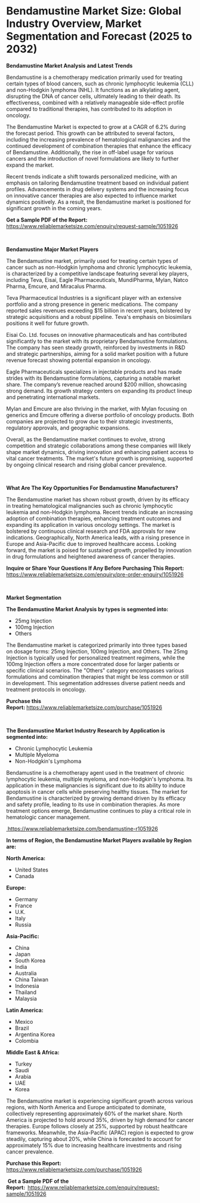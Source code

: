 <p><h1>Bendamustine Market Size: Global Industry Overview, Market Segmentation and Forecast (2025 to 2032)</h1></p><p><strong>Bendamustine Market Analysis and Latest Trends</strong></p>
<p><p>Bendamustine is a chemotherapy medication primarily used for treating certain types of blood cancers, such as chronic lymphocytic leukemia (CLL) and non-Hodgkin lymphoma (NHL). It functions as an alkylating agent, disrupting the DNA of cancer cells, ultimately leading to their death. Its effectiveness, combined with a relatively manageable side-effect profile compared to traditional therapies, has contributed to its adoption in oncology.</p><p>The Bendamustine Market is expected to grow at a CAGR of 6.2% during the forecast period. This growth can be attributed to several factors, including the increasing prevalence of hematological malignancies and the continued development of combination therapies that enhance the efficacy of Bendamustine. Additionally, the rise in off-label usage for various cancers and the introduction of novel formulations are likely to further expand the market.</p><p>Recent trends indicate a shift towards personalized medicine, with an emphasis on tailoring Bendamustine treatment based on individual patient profiles. Advancements in drug delivery systems and the increasing focus on innovative cancer therapies are also expected to influence market dynamics positively. As a result, the Bendamustine market is positioned for significant growth in the coming years.</p></p>
<p><strong>Get a Sample PDF of the Report:&nbsp;</strong> <a href="https://www.reliablemarketsize.com/enquiry/request-sample/1051926?utm_campaign=3566&utm_medium=2&utm_source=Github&utm_content=ia&utm_term=19042025&utm_id=bendamustine">https://www.reliablemarketsize.com/enquiry/request-sample/1051926</a></p>
<p>&nbsp;</p>
<p><strong>Bendamustine Major Market Players</strong></p>
<p><p>The Bendamustine market, primarily used for treating certain types of cancer such as non-Hodgkin lymphoma and chronic lymphocytic leukemia, is characterized by a competitive landscape featuring several key players, including Teva, Eisai, Eagle Pharmaceuticals, MundiPharma, Mylan, Natco Pharma, Emcure, and Miracalus Pharma.</p><p>Teva Pharmaceutical Industries is a significant player with an extensive portfolio and a strong presence in generic medications. The company reported sales revenues exceeding $15 billion in recent years, bolstered by strategic acquisitions and a robust pipeline. Teva's emphasis on biosimilars positions it well for future growth.</p><p>Eisai Co. Ltd. focuses on innovative pharmaceuticals and has contributed significantly to the market with its proprietary Bendamustine formulations. The company has seen steady growth, reinforced by investments in R&D and strategic partnerships, aiming for a solid market position with a future revenue forecast showing potential expansion in oncology.</p><p>Eagle Pharmaceuticals specializes in injectable products and has made strides with its Bendamustine formulations, capturing a notable market share. The company’s revenue reached around $200 million, showcasing strong demand. Its growth strategy centers on expanding its product lineup and penetrating international markets.</p><p>Mylan and Emcure are also thriving in the market, with Mylan focusing on generics and Emcure offering a diverse portfolio of oncology products. Both companies are projected to grow due to their strategic investments, regulatory approvals, and geographic expansions.</p><p>Overall, as the Bendamustine market continues to evolve, strong competition and strategic collaborations among these companies will likely shape market dynamics, driving innovation and enhancing patient access to vital cancer treatments. The market's future growth is promising, supported by ongoing clinical research and rising global cancer prevalence.</p></p>
<p>&nbsp;</p>
<p><strong>What Are The Key Opportunities For Bendamustine Manufacturers?</strong></p>
<p><p>The Bendamustine market has shown robust growth, driven by its efficacy in treating hematological malignancies such as chronic lymphocytic leukemia and non-Hodgkin lymphoma. Recent trends indicate an increasing adoption of combination therapies, enhancing treatment outcomes and expanding its application in various oncology settings. The market is bolstered by continuous clinical research and FDA approvals for new indications. Geographically, North America leads, with a rising presence in Europe and Asia-Pacific due to improved healthcare access. Looking forward, the market is poised for sustained growth, propelled by innovation in drug formulations and heightened awareness of cancer therapies.</p></p>
<p><strong>Inquire or Share Your Questions If Any Before Purchasing This Report:</strong> <a href="https://www.reliablemarketsize.com/enquiry/pre-order-enquiry/1051926?utm_campaign=3566&utm_medium=2&utm_source=Github&utm_content=ia&utm_term=19042025&utm_id=bendamustine">https://www.reliablemarketsize.com/enquiry/pre-order-enquiry/1051926</a></p>
<p>&nbsp;</p>
<p><strong>Market Segmentation</strong></p>
<p><strong>The Bendamustine Market Analysis by types is segmented into:</strong></p>
<p><ul><li>25mg Injection</li><li>100mg Injection</li><li>Others</li></ul></p>
<p><p>The Bendamustine market is categorized primarily into three types based on dosage forms: 25mg Injection, 100mg Injection, and Others. The 25mg Injection is typically used for personalized treatment regimens, while the 100mg Injection offers a more concentrated dose for larger patients or specific clinical scenarios. The "Others" category encompasses various formulations and combination therapies that might be less common or still in development. This segmentation addresses diverse patient needs and treatment protocols in oncology.</p></p>
<p><strong>Purchase this Report:&nbsp;</strong><a href="https://www.reliablemarketsize.com/purchase/1051926?utm_campaign=3566&utm_medium=2&utm_source=Github&utm_content=ia&utm_term=19042025&utm_id=bendamustine">https://www.reliablemarketsize.com/purchase/1051926</a></p>
<p>&nbsp;</p>
<p><strong>The Bendamustine Market Industry Research by Application is segmented into:</strong></p>
<p><ul><li>Chronic Lymphocytic Leukemia</li><li>Multiple Myeloma</li><li>Non-Hodgkin's Lymphoma</li></ul></p>
<p><p>Bendamustine is a chemotherapy agent used in the treatment of chronic lymphocytic leukemia, multiple myeloma, and non-Hodgkin's lymphoma. Its application in these malignancies is significant due to its ability to induce apoptosis in cancer cells while preserving healthy tissues. The market for Bendamustine is characterized by growing demand driven by its efficacy and safety profile, leading to its use in combination therapies. As more treatment options emerge, Bendamustine continues to play a critical role in hematologic cancer management.</p></p>
<p><a href="https://www.reliablemarketsize.com/bendamustine-r1051926?utm_campaign=3566&utm_medium=2&utm_source=Github&utm_content=ia&utm_term=19042025&utm_id=bendamustine">&nbsp;https://www.reliablemarketsize.com/bendamustine-r1051926</a></p>
<p><strong>In terms of Region, the Bendamustine Market Players available by Region are:</strong></p>
<p>
    <p> <strong> North America: </strong>
        <ul>
            <li>United States</li>
            <li>Canada</li>
        </ul>
        </p> 
    <p> <strong> Europe: </strong>
        <ul>
            <li>Germany</li>
            <li>France</li>
            <li>U.K.</li>
            <li>Italy</li>
            <li>Russia</li>
        </ul>
        </p> 
    <p> <strong> Asia-Pacific: </strong>
        <ul>
            <li>China</li>
            <li>Japan</li>
            <li>South Korea</li>
            <li>India</li>
            <li>Australia</li>
            <li>China Taiwan</li>
            <li>Indonesia</li>
            <li>Thailand</li>
            <li>Malaysia</li>
        </ul>
        </p> 
    <p> <strong> Latin America: </strong>
        <ul>
            <li>Mexico</li>
            <li>Brazil</li>
            <li>Argentina Korea</li>
            <li>Colombia</li>
        </ul>
        </p> 
    <p> <strong> Middle East & Africa: </strong>
        <ul>
            <li>Turkey</li>
            <li>Saudi</li>
            <li>Arabia</li>
            <li>UAE</li>
            <li>Korea</li>
        </ul>
    </p>
    </p>
<p><p>The Bendamustine market is experiencing significant growth across various regions, with North America and Europe anticipated to dominate, collectively representing approximately 60% of the market share. North America is projected to hold around 35%, driven by high demand for cancer therapies. Europe follows closely at 25%, supported by robust healthcare frameworks. Meanwhile, the Asia-Pacific (APAC) region is expected to grow steadily, capturing about 20%, while China is forecasted to account for approximately 15% due to increasing healthcare investments and rising cancer prevalence.</p></p>
<p><strong>Purchase this Report: </strong><a href="https://www.reliablemarketsize.com/purchase/1051926?utm_campaign=3566&utm_medium=2&utm_source=Github&utm_content=ia&utm_term=19042025&utm_id=bendamustine">https://www.reliablemarketsize.com/purchase/1051926</a></p>
<p>&nbsp;<strong>Get a Sample PDF of the Report:&nbsp;&nbsp;</strong><a href="https://www.reliablemarketsize.com/enquiry/request-sample/1051926?utm_campaign=3566&utm_medium=2&utm_source=Github&utm_content=ia&utm_term=19042025&utm_id=bendamustine">https://www.reliablemarketsize.com/enquiry/request-sample/1051926</a></p>
<p><strong></strong></p>
<p><p></p><p></p><p></p></p>